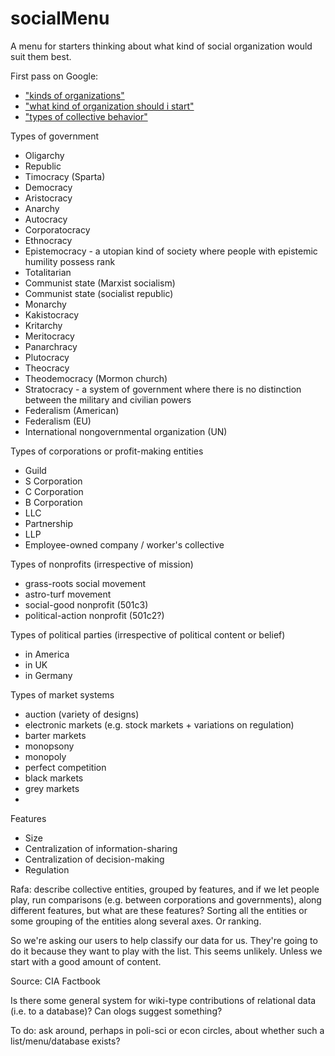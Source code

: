 # socialMenu
A menu for starters thinking about what kind of social organization would suit them best.

First pass on Google:

* ["kinds of organizations"](https://www.google.com/#q=kinds%20of%20organizations)
* ["what kind of organization should i start"](https://www.google.com/#q=what%20kind%20of%20organization%20should%20i%20start)
* ["types of collective behavior"](https://www.google.com/#q=types+of+collective+behavior)

Types of government
* Oligarchy
* Republic
* Timocracy (Sparta)
* Democracy
* Aristocracy
* Anarchy
* Autocracy
* Corporatocracy
* Ethnocracy
* Epistemocracy - a utopian kind of society where people with epistemic humility possess rank
* Totalitarian 
* Communist state (Marxist socialism)
* Communist state (socialist republic)
* Monarchy
* Kakistocracy
* Kritarchy
* Meritocracy
* Panarchracy
* Plutocracy
* Theocracy
* Theodemocracy (Mormon church)
* Stratocracy - a system of government where there is no distinction between the military and civilian powers
* Federalism (American)
* Federalism (EU)
* International nongovernmental organization (UN)

Types of corporations or profit-making entities
* Guild
* S Corporation
* C Corporation
* B Corporation
* LLC
* Partnership
* LLP
* Employee-owned company / worker's collective

Types of nonprofits (irrespective of mission)
* grass-roots social movement
* astro-turf movement
* social-good nonprofit (501c3)
* political-action nonprofit (501c2?)

Types of political parties (irrespective of political content or belief)
* in America
* in UK
* in Germany

Types of market systems
* auction (variety of designs)
* electronic markets (e.g. stock markets + variations on regulation)
* barter markets
* monopsony
* monopoly
* perfect competition
* black markets
* grey markets
* 

Features
* Size
* Centralization of information-sharing
* Centralization of decision-making
* Regulation

Rafa: describe collective entities, grouped by features, and if we let people play, run comparisons (e.g. between corporations and governments), along different features, but what are these features? Sorting all the entities or some grouping of the entities along several axes. Or ranking.

So we're asking our users to help classify our data for us. They're going to do it because they want to play with the list. This seems unlikely. Unless we start with a good amount of content.

Source: CIA Factbook

Is there some general system for wiki-type contributions of relational data (i.e. to a database)? Can ologs suggest something?

To do: ask around, perhaps in poli-sci or econ circles, about whether such a list/menu/database exists?
